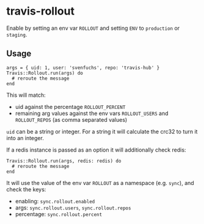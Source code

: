 # travis-rollout

Enable by setting an env var `ROLLOUT` and setting `ENV` to `production` or
`staging`.

## Usage

```
args = { uid: 1, user: 'svenfuchs', repo: 'travis-hub' }
Travis::Rollout.run(args) do
  # reroute the message
end

```

This will match:

* uid against the percentage `ROLLOUT_PERCENT`
* remaining arg values against the env vars `ROLLOUT_USERS` and `ROLLOUT_REPOS` (as comma separated values)

`uid` can be a string or integer. For a string it will calculate the crc32 to
turn it into an integer.

If a redis instance is passed as an option it will additionally check redis:

```
Travis::Rollout.run(args, redis: redis) do
  # reroute the message
end
```

It will use the value of the env var `ROLLOUT` as a namespace (e.g. `sync`), and check the keys:

* enabling: `sync.rollout.enabled`
* args: `sync.rollout.users`, `sync.rollout.repos`
* percentage: `sync.rollout.percent`
